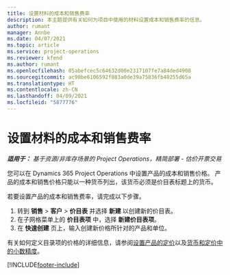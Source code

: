 ```yaml
---
title: 设置材料的成本和销售费率
description: 本主题提供有关如何为项目中使用的材料设置成本和销售费率的信息。
author: rumant
manager: Annbe
ms.date: 04/07/2021
ms.topic: article
ms.service: project-operations
ms.reviewer: kfend
ms.author: rumant
ms.openlocfilehash: 05abefcec5c64632d00e2317107fe7a84ded4908
ms.sourcegitcommit: ac90be6106592f883a0de39a75836fb40255d65a
ms.translationtype: HT
ms.contentlocale: zh-CN
ms.lasthandoff: 04/09/2021
ms.locfileid: "5877776"
---
```

# <a name="set-up-cost-and-sales-rates-for-materials"></a>设置材料的成本和销售费率

_**适用于：** 基于资源/非库存场景的 Project Operations，精简部署 - 估价开票交易_

您可以在 Dynamics 365 Project Operations 中设置产品的成本和销售价格。 产品的成本和销售价格只能以一种货币列出，该货币必须是价目表标题上的货币。

若要设置产品的成本和销售费率，请完成以下步骤。 

1. 转到 **销售** > **客户** > **价目表** 并选择 **新建** 以创建新的价目表。 
2. 在子网格菜单上的 **价目表项** 中，选择 **新建价目表项**。 
3. 在 **快速创建** 页上，输入创建新价格所针对的产品和单位。

有关如何定义目录项的价格的详细信息，请参阅[设置产品的定价](https://docs.microsoft.com/dynamics365/sales-enterprise/create-price-lists-price-list-items-define-pricing-products)以及[货币和定价中的小数精度](https://docs.microsoft.com/dynamics365/sales-enterprise/decimal-precision-currency-pricing)。

[!INCLUDE[footer-include](../includes/footer-banner.md)]
